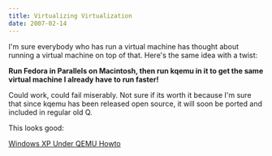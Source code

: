 ```yaml
---
title: Virtualizing Virtualization
date: 2007-02-14
---
```

I'm sure everybody who has run a virtual machine has thought about running a virtual machine on top of that. Here's the same idea with a twist:

<strong>Run Fedora in Parallels on Macintosh, then run kqemu in it to get the same virtual machine I already have to run faster! </strong>

Could work, could fail miserably. Not sure if its worth it because I'm sure that since kqemu has been released open source, it will soon be ported and included in regular old Q.

This looks good:

<a href="https://help.ubuntu.com/community/WindowsXPUnderQemuHowTo">Windows XP Under QEMU Howto</a>

